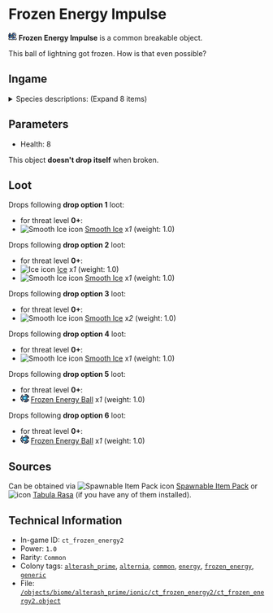 # Frozen Energy Impulse

<img src="https://raw.githubusercontent.com/Ceterai/Enternia/main/objects/biome/alterash_prime/ionic/ct_frozen_energy2/icon.png" alt="Frozen Energy Impulse icon" loading="lazy" width="auto" height="16px"/> **Frozen Energy Impulse** is a common breakable object.

This ball of lightning got frozen. How is that even possible?

## Ingame

<details markdown="1"><summary>Species descriptions: (Expand 8 items)</summary>

- Alta: A frozen plasma charge. A lot of these can form in cold ionic environments.
- Apex: Crystals are quite beautiful.
- Avian: A bunch of shiny crystals.
- Floran: Shiny, pointy rocksss.
- Glitch: Impatient. Crystals are unpleasant when underfoot.
- Human: Ooh, pretty.
- Hylotl: This crystal reminds me of frozen coral.
- Novakid: A sparklin' crystal.

</details>

## Parameters

- Health: 8

This object **doesn't drop itself** when broken.

## Loot

Drops following **drop option 1** loot:

- for threat level **0+**:
- <img src="https://starbounder.org/mediawiki/images/b/b4/Smooth_Ice.png" alt="Smooth Ice icon" loading="lazy" width="12px" height="12px"/> [Smooth Ice](https://starbounder.org/Smooth_Ice) x*1* (weight: 1.0)

Drops following **drop option 2** loot:

- for threat level **0+**:
- <img src="https://starbounder.org/mediawiki/images/7/77/Ice.png" alt="Ice icon" loading="lazy" width="10px" height="10px"/> [Ice](https://starbounder.org/Ice) x*1* (weight: 1.0)
- <img src="https://starbounder.org/mediawiki/images/b/b4/Smooth_Ice.png" alt="Smooth Ice icon" loading="lazy" width="12px" height="12px"/> [Smooth Ice](https://starbounder.org/Smooth_Ice) x*1* (weight: 1.0)

Drops following **drop option 3** loot:

- for threat level **0+**:
- <img src="https://starbounder.org/mediawiki/images/b/b4/Smooth_Ice.png" alt="Smooth Ice icon" loading="lazy" width="12px" height="12px"/> [Smooth Ice](https://starbounder.org/Smooth_Ice) x*2* (weight: 1.0)

Drops following **drop option 4** loot:

- for threat level **0+**:
- <img src="https://starbounder.org/mediawiki/images/b/b4/Smooth_Ice.png" alt="Smooth Ice icon" loading="lazy" width="12px" height="12px"/> [Smooth Ice](https://starbounder.org/Smooth_Ice) x*1* (weight: 1.0)

Drops following **drop option 5** loot:

- for threat level **0+**:
- <img src="https://raw.githubusercontent.com/Ceterai/Enternia/main/objects/biome/alterash_prime/ionic/ct_frozen_energy_ball/icon.png" alt="Frozen Energy Ball icon" loading="lazy" width="auto" height="16px"/> [Frozen Energy Ball](https://ceterai.github.io/MyEnternia/Wiki/FrozenEnergyBall) x*1* (weight: 1.0)

Drops following **drop option 6** loot:

- for threat level **0+**:
- <img src="https://raw.githubusercontent.com/Ceterai/Enternia/main/objects/biome/alterash_prime/ionic/ct_frozen_energy_ball/icon.png" alt="Frozen Energy Ball icon" loading="lazy" width="auto" height="16px"/> [Frozen Energy Ball](https://ceterai.github.io/MyEnternia/Wiki/FrozenEnergyBall) x*1* (weight: 1.0)

## Sources

Can be obtained via <img src="https://raw.githubusercontent.com/Silverfeelin/Starbound-SpawnableItemPack/master/interface/sip/iconSmall.png" alt="Spawnable Item Pack icon" width="18" height="14"/> [Spawnable Item Pack](https://steamcommunity.com/sharedfiles/filedetails/?id=733665104) or <img src="https://steamuserimages-a.akamaihd.net/ugc/263843960696222713/3EC9A7C005541F7D577EBCB8C5736B4EFC9973D6/" alt="icon" width="8" height="12"/> [Tabula Rasa](https://community.playstarbound.com/resources/the-tabula-rasa.3222/) (if you have any of them installed).

## Technical Information

- In-game ID: `ct_frozen_energy2`
- Power: `1.0`
- Rarity: `Common`
- Colony tags: [`alterash_prime`](https://ceterai.github.io/MyEnternia/Wiki/Tags/AlterashPrime), [`alternia`](https://ceterai.github.io/MyEnternia/Wiki/Tags/Alternia), [`common`](https://ceterai.github.io/MyEnternia/Wiki/Tags/Common), [`energy`](https://ceterai.github.io/MyEnternia/Wiki/Tags/Energy), [`frozen_energy`](https://ceterai.github.io/MyEnternia/Wiki/Tags/FrozenEnergy), [`generic`](https://ceterai.github.io/MyEnternia/Wiki/Tags/Generic)
- File: [`/objects/biome/alterash_prime/ionic/ct_frozen_energy2/ct_frozen_energy2.object`](https://github.com/Ceterai/Enternia/blob/main/objects/biome/alterash_prime/ionic/ct_frozen_energy2/ct_frozen_energy2.object)
